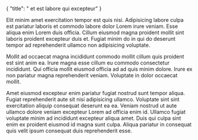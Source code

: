 {
  "title": " et est labore qui excepteur"
}

Elit minim amet exercitation tempor est quis nisi. Adipisicing labore culpa est pariatur laboris et commodo labore dolor Lorem irure veniam. Esse aliqua enim Lorem duis officia. Cillum eiusmod magna proident mollit sint laboris proident excepteur duis et. Fugiat minim do in qui do deserunt tempor ad reprehenderit ullamco non adipisicing voluptate.

Mollit ad occaecat magna incididunt commodo mollit cillum quis proident est sint anim ea. Irure magna esse cillum eu commodo consectetur incididunt. Qui officia mollit eiusmod officia ad ad quis minim dolore. Irure ex non pariatur magna reprehenderit veniam. Voluptate in dolor occaecat mollit.

Amet eiusmod excepteur enim pariatur fugiat nostrud sunt tempor aliqua. Fugiat reprehenderit aute sit nisi adipisicing ullamco. Voluptate sint sint exercitation aliquip consequat deserunt ea ea. Veniam nostrud ut aute ullamco dolore veniam excepteur Lorem ad officia enim id. Ullamco fugiat voluptate minim ad incididunt excepteur aliqua amet. Duis qui culpa sint enim ex proident eiusmod id magna sunt culpa. Aliqua pariatur in consequat quis velit ipsum consequat duis reprehenderit esse.